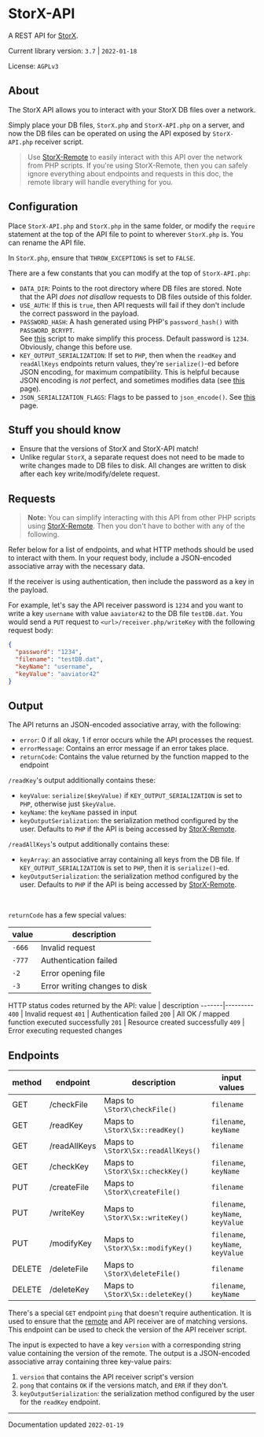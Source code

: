 # StorX-API
A REST API for [StorX](https://github.com/aaviator42/StorX).

Current library version: `3.7` | `2022-01-18`  


License: `AGPLv3`

## About

The StorX API allows you to interact with your StorX DB files over a network. 

Simply place your DB files, `StorX.php` and `StorX-API.php` on a server, and now the DB files can be operated on using the API exposed by `StorX-API.php` receiver script.

> Use [StorX-Remote](https://github.com/aaviator42/StorX-Remote) to easily interact with this API over the network from PHP scripts. 
> If you're using StorX-Remote, then you can safely ignore everything about endpoints and requests in this doc, the remote library will handle everything for you.


## Configuration

Place `StorX-API.php` and `StorX.php` in the same folder, or modify the `require` statement at the top of the API file to point to wherever `StorX.php` is. You can rename the API file.

In `StorX.php`, ensure that `THROW_EXCEPTIONS` is set to `FALSE`.

There are a few constants that you can modify at the top of `StorX-API.php`:
 * `DATA_DIR`: Points to the root directory where DB files are stored. Note that the API *does not disallow* requests to DB files outside of this folder.
 * `USE_AUTH`: If this is `true`, then API requests will fail if they don't include the correct password in the payload. 
 * `PASSWORD_HASH`: A hash generated using PHP's `password_hash()` with `PASSWORD_BCRYPT`.  
 See [this](https://github.com/aaviator42/hashgen) script to make simplify this process. 
 Default password is `1234`. Obviously, change this before use.
 * `KEY_OUTPUT_SERIALIZATION`: If set to `PHP`, then when the `readKey` and `readAllKeys` endpoints return values, they're `serialize()`-ed before JSON encoding, for maximum compatibility. This is helpful because JSON encoding is _not_ perfect, and sometimes modifies data (see [this](https://www.php.net/manual/en/function.json-encode.php) page).
 * `JSON_SERIALIZATION_FLAGS`: Flags to be passed to `json_encode()`. See [this](https://www.php.net/manual/en/json.constants.php) page.
 

## Stuff you should know
 * Ensure that the versions of StorX and StorX-API match!
 * Unlike regular `StorX`, a separate request does not need to be made to write changes made to DB files to disk. All changes are written to disk after each key write/modify/delete request.

## Requests

> **Note:** You can simplify interacting with this API from other PHP scripts using [StorX-Remote](https://github.com/aaviator42/StorX-Remote). Then you don't have to bother with any of the following.


Refer below for a list of endpoints, and what HTTP methods should be used to interact with them. In your request body, include a JSON-encoded associative array with the necessary data. 

If the receiver is using authentication, then include the password as a key in the payload.

For example, let's say the API receiver password is `1234` and you want to write a key `username` with value `aaviator42` to the DB file `testDB.dat`. You would send a `PUT` request to `<url>/receiver.php/writeKey` with the following request body:

```json
{
  "password": "1234",
  "filename": "testDB.dat",
  "keyName": "username",
  "keyValue": "aaviator42"
}
```

## Output
The API returns an JSON-encoded associative array, with the following:
 * `error`: 0 if all okay, 1 if error occurs while the API processes the request.
 * `errorMessage`: Contains an error message if an error takes place.
 * `returnCode`: Contains the value returned by the function mapped to the endpoint

`/readKey`'s output additionally contains these:
 * `keyValue`: `serialize($keyValue)` if `KEY_OUTPUT_SERIALIZATION` is set to `PHP`, otherwise just `$keyValue`.
 * `keyName`: the `keyName` passed in input
 * `keyOutputSerialization`: the serialization method configured by the user. Defaults to `PHP` if the API is being accessed by [StorX-Remote](https://github.com/aaviator42/StorX-Remote).
 
`/readAllKeys`'s output additionally contains these:
 * `keyArray`: an associative array containing all keys from the DB file. If `KEY_OUTPUT_SERIALIZATION` is set to `PHP`, then it is `serialize()`-ed.
 * `keyOutputSerialization`: the serialization method configured by the user. Defaults to `PHP` if the API is being accessed by [StorX-Remote](https://github.com/aaviator42/StorX-Remote).
 


<br>

`returnCode` has a few special values:

value  | description
-------|---------
`-666` | Invalid request
`-777` | Authentication failed
`-2`   | Error opening file
`-3`   | Error writing changes to disk

HTTP status codes returned by the API:
value  | description
-------|---------
`400` | Invalid request
`401` | Authentication failed
`200` | All OK / mapped function executed successfully
`201` | Resource created successfully
`409` | Error executing requested changes



## Endpoints

method | endpoint | description | input values 
-------|----------|-------------|--------------
GET    | /checkFile | Maps to `\StorX\checkFile()` | `filename`
GET    | /readKey | Maps to `\StorX\Sx::readKey()` | `filename`, `keyName`
GET    | /readAllKeys | Maps to `\StorX\Sx::readAllKeys()` | `filename`
GET    | /checkKey | Maps to `\StorX\Sx::checkKey()` | `filename`, `keyName`
PUT    | /createFile | Maps to `\StorX\createFile()` | `filename`
PUT    | /writeKey | Maps to `\StorX\Sx::writeKey()` | `filename`, `keyName`, `keyValue`
PUT    | /modifyKey | Maps to `\StorX\Sx::modifyKey()` | `filename`, `keyName`, `keyValue`
DELETE | /deleteFile | Maps to `\StorX\deleteFile()` | `filename`
DELETE | /deleteKey | Maps to `\StorX\Sx::deleteKey()` | `filename`, `keyName`

There's a special `GET` endpoint `ping` that doesn't require authentication. It is used to ensure that the [remote](https://github.com/aaviator42/StorX-Remote) and API receiver are of matching versions. This endpoint can be used to check the version of the API receiver script.

The input is expected to have a key `version` with a corresponding string value containing the version of the remote. The output is a JSON-encoded associative array containing three key-value pairs:
1. `version` that contains the API receiver script's version
2. `pong` that contains `OK` if the versions match, and `ERR` if they don't. 
3. `keyOutputSerialization`: the serialization method configured by the user for the `readKey` endpoint.



 ----
 
 Documentation updated `2022-01-19`

